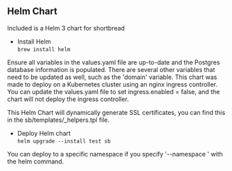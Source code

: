 ## Helm Chart  
  
Included is a Helm 3 chart for shortbread  

- Install Helm    
```brew install helm```  
  
  
Ensure all variables in the values.yaml file are up-to-date and the Postgres database information is populated. There are several other variables that need to be updated as well, such as the 'domain' variable. This chart was made to deploy on a Kubernetes cluster using an nginx ingress controller. You can update the values.yaml file to set ingress.enabled = false, and the chart will not deploy the ingress controller.  
  
This Helm Chart will dynamically generate SSL certificates, you can find this in the sb/templates/_helpers.tpl file.  
  
- Deploy Helm chart  
```helm upgrade --install test sb```  
  
You can deploy to a specific namespace if you specify '--namespace <namespace>' with the helm command.  

